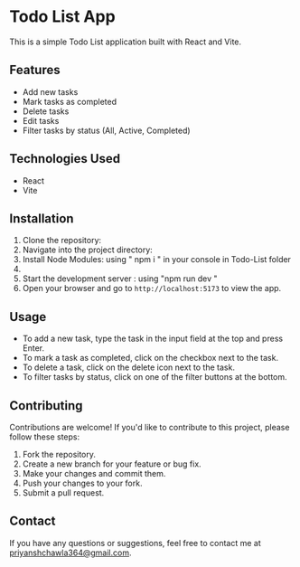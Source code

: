 # Todo List App

This is a simple Todo List application built with React and Vite.


## Features

- Add new tasks
- Mark tasks as completed
- Delete tasks
- Edit tasks
- Filter tasks by status (All, Active, Completed)


## Technologies Used

- React
- Vite

## Installation

1. Clone the repository:
2. Navigate into the project directory:
3. Install Node Modules: using " npm i " in your console in Todo-List folder
4. 
5. Start the development server : using "npm run dev "
6. Open your browser and go to `http://localhost:5173` to view the app.

## Usage

- To add a new task, type the task in the input field at the top and press Enter.
- To mark a task as completed, click on the checkbox next to the task.
- To delete a task, click on the delete icon next to the task.
- To filter tasks by status, click on one of the filter buttons at the bottom.

## Contributing

Contributions are welcome! If you'd like to contribute to this project, please follow these steps:

1. Fork the repository.
2. Create a new branch for your feature or bug fix.
3. Make your changes and commit them.
4. Push your changes to your fork.
5. Submit a pull request.

## Contact

If you have any questions or suggestions, feel free to contact me at priyanshchawla364@gmail.com.

